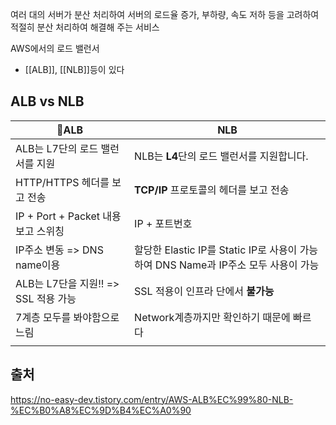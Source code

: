 여러 대의 서버가 분산 처리하여 서버의 로드율 증가, 부하량, 속도 저하 등을 고려하여 적절히 분산 처리하여 해결해 주는 서비스

AWS에서의 로드 밸런서
- [[ALB]], [[NLB]]등이 있다

## ALB vs NLB

| ALB                         | NLB                                                          |
| ---------------------------- | ------------------------------------------------------------ |
| ALB는 L7단의 로드 밸런서를 지원         | NLB는 **L4**단의 로드 밸런서를 지원합니다.                                 |
| HTTP/HTTPS 헤더를 보고 전송         | **TCP/IP** 프로토콜의 헤더를 보고 전송                                   |
| IP + Port + Packet 내용 보고 스위칭 | IP + 포트번호                                                    |
| IP주소 변동 => DNS name이용        | 할당한 Elastic IP를 Static IP로 사용이 가능하여 DNS Name과 IP주소 모두 사용이 가능 |
| ALB는 L7단을 지원!! => SSL 적용 가능  | SSL 적용이 인프라 단에서 **불가능**                                      |
| 7계층 모두를 봐야함으로 느림             | Network계층까지만 확인하기 때문에 빠르다                                    |
|                              |                                                              |


## 출처
https://no-easy-dev.tistory.com/entry/AWS-ALB%EC%99%80-NLB-%EC%B0%A8%EC%9D%B4%EC%A0%90